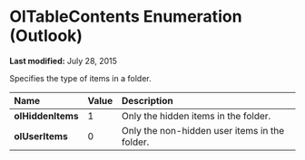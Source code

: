 
# OlTableContents Enumeration (Outlook)

 **Last modified:** July 28, 2015

Specifies the type of items in a folder.


|**Name**|**Value**|**Description**|
|:-----|:-----|:-----|
| **olHiddenItems**|1|Only the hidden items in the folder.|
| **olUserItems**|0|Only the non-hidden user items in the folder.|

